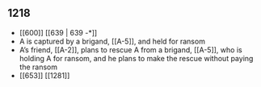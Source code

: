 ## 1218
- [[600]] [[639 | 639 -*]] 
- A is captured by a brigand, [[A-5]], and held for ransom
- A’s friend, [[A-2]], plans to rescue A from a brigand, [[A-5]], who is holding A for ransom, and he plans to make the rescue without paying the ransom
- [[653]] [[1281]] 

